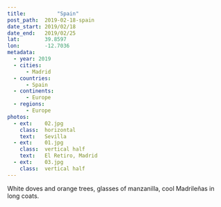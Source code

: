 ```yaml
---
title:			"Spain"
post_path:	2019-02-18-spain
date_start:	2019/02/18
date_end:   2019/02/25
lat:        39.8597
lon:        -12.7036
metadata:
  - year: 2019
  - cities:
      - Madrid
  - countries:
      - Spain
  - continents:
      - Europe
  - regions:
      - Europe
photos:
  - ext:    02.jpg
    class:  horizontal
    text:   Sevilla
  - ext:    01.jpg
    class:  vertical half
    text:   El Retiro, Madrid
  - ext:    03.jpg
    class:  vertical half
---
```

White doves and orange trees, glasses of manzanilla, cool Madrileñas in long coats.